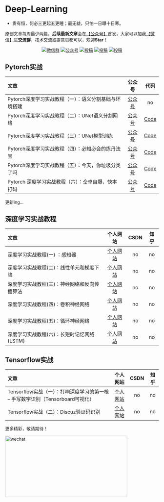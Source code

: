 # Deep-Learning

* 贵有恒，何必三更起五更睡；最无益，只怕一日曝十日寒。<br>

原创文章每周最少两篇，**后续最新文章**会在[【公众号】](#公众号)首发，大家可以加我[【微信】](#微信)进**交流群**，技术交流或提意见都可以，欢迎**Star**！

<p align="center">
  <a href="#微信" target="_blank"><img src="https://img.shields.io/badge/weChat-微信群-blue.svg" alt="微信群"></a>
  <a href="#公众号" target="_blank"><img src="https://img.shields.io/badge/%E5%85%AC%E4%BC%97%E5%8F%B7-Jack%20Cui-lightgrey.svg" alt="公众号"></a>
  <a href="https://blog.csdn.net/c406495762" target="_blank"><img src="https://img.shields.io/badge/csdn-CSDN-red.svg" alt="投稿"></a>
  <a href="https://www.zhihu.com/people/Jack--Cui" target="_blank"><img src="https://img.shields.io/badge/zhihu-知乎-informational" alt="投稿"></a>
  <a href="https://juejin.im/user/5ea2ca74e51d4546b50d5f9f" target="_blank"><img src="https://img.shields.io/badge/juejin-掘金-blue.svg" alt="投稿"></a>
</p>

## Pytorch实战
|   文章   |  公众号  |    代码    |
| :------  | :--------: | :--------: |
| Pytorch深度学习实战教程（一）：语义分割基础与环境搭建 | [公众号](https://mp.weixin.qq.com/s/KI-9z7FBjfoWfZK3PEPXJA "Pytorch深度学习实战教程（一）：语义分割基础与环境搭建") | no |
| Pytorch深度学习实战教程（二）：UNet语义分割网络 | [公众号](https://mp.weixin.qq.com/s/6tZVUbyEjLVewM8vGK9Zhw "Pytorch深度学习实战教程（二）：UNet语义分割网络") | [Code](https://github.com/Jack-Cherish/Deep-Learning/tree/master/Pytorch-Seg/lesson-1 "Pytorch深度学习实战教程（二）：UNet语义分割网络") |
| Pytorch深度学习实战教程（三）：UNet模型训练 | [公众号](https://mp.weixin.qq.com/s/7FY77k3xtK-UyfoXpFXgBQ "Pytorch深度学习实战教程（三）：UNet模型训练") | [Code](https://github.com/Jack-Cherish/Deep-Learning/tree/master/Pytorch-Seg/lesson-2 "Pytorch深度学习实战教程（三）：UNet模型训练") |
| Pytorch深度学习实战教程（四）：必知必会的炼丹法宝 | [公众号](https://mp.weixin.qq.com/s/RhvCeesbzAQmK0yv8D6LjQ "Pytorch深度学习实战教程（四）：必知必会的炼丹法宝") | [Code](https://github.com/Jack-Cherish/Deep-Learning/tree/master/Pytorch-Seg/lesson-3 "Pytorch深度学习实战教程（四）：必知必会的炼丹法宝") |
| Pytorch深度学习实战教程（五）：今天，你垃圾分类了吗 | [公众号](https://mp.weixin.qq.com/s/Yt2M-cjLdRgOowNNm2Ll8Q "Pytorch深度学习实战教程（五）：今天，你垃圾分类了吗") | [Code](https://github.com/Jack-Cherish/Deep-Learning/tree/master/Pytorch-Seg/lesson-4 "Pytorch深度学习实战教程（五）：今天，你垃圾分类了吗") |
| Pytorch 深度学习实战教程（六）：仝卓自爆，快本打码 | [公众号](https://mp.weixin.qq.com/s/za4DsGMcLZYCbTir9QFPKQ "Pytorch 深度学习实战教程（六）：仝卓自爆，快本打码") | [Code](https://github.com/Jack-Cherish/Deep-Learning/blob/master/face/video_mosaic.py "Pytorch 深度学习实战教程（六）：仝卓自爆，快本打码") |
更新ing...

## 深度学习实战教程
|   文章   |  个人网站  |    CSDN    |    知乎    |
| :------  | :--------: | :--------: | :--------: |
| 深度学习实战教程(一) ：感知器 | [个人网站](https://cuijiahua.com/blog/2018/10/dl-7.html "深度学习实战教程(一)") | no | no |
| 深度学习实战教程(二)：线性单元和梯度下降 | [个人网站](https://cuijiahua.com/blog/2018/11/dl-8.html "深度学习实战教程(二)") | no | no |
| 深度学习实战教程(三)：神经网络和反向传播算法 | [个人网站](https://cuijiahua.com/blog/2018/11/dl-9.html "深度学习实战教程(三)") | no | no |
| 深度学习实战教程(四)：卷积神经网络 | [个人网站](https://cuijiahua.com/blog/2018/12/dl-10.html "深度学习实战教程(四)") | no | no |
| 深度学习实战教程(五)：循环神经网络 | [个人网站](https://cuijiahua.com/blog/2018/12/dl-11.html "深度学习实战教程(五)") | no | no |
| 深度学习实战教程(六)：长短时记忆网络(LSTM) | [个人网站](https://cuijiahua.com/blog/2019/01/dl-12.html "深度学习实战教程(六)") | no | no |

## Tensorflow实战

|   文章   |  个人网站  |    CSDN    |    知乎    |
| :------  | :--------: | :--------: | :--------: |
| Tensorflow实战（一）：打响深度学习的第一枪 – 手写数字识别（Tensorboard可视化） | [个人网站](http://cuijiahua.com/blog/2018/01/dl_4.html "手写数字识别") | no | no |
| Tensorflow实战（二）：Discuz验证码识别 | [个人网站](http://cuijiahua.com/blog/2018/01/dl_5.html "Discuz验证码识别") | no | no |


更多精彩，敬请期待！

<a name="微信"></a>  <a name="公众号"></a>

<img src="https://ftp.bmp.ovh/imgs/2020/07/112254f0199e3d4f.jpg" alt="wechat" width="400" height="200" align="bottom" />
